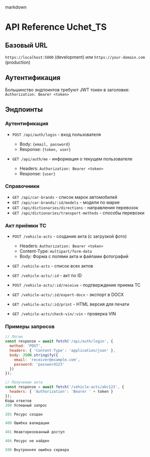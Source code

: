 markdown
# API Reference Uchet_TS

## Базовый URL
`https://localhost:5000` (development) или `https://your-domain.com` (production)

## Аутентификация
Большинство эндпоинтов требуют JWT токен в заголовке:
`Authorization: Bearer <token>`

## Эндпоинты

### Аутентификация
- `POST /api/auth/login` - вход пользователя
  - Body: `{email, password}`
  - Response: `{token, user}`

- `GET /api/auth/me` - информация о текущем пользователе
  - Headers: `Authorization: Bearer <token>`
  - Response: `{user}`

### Справочники
- `GET /api/car-brands` - список марок автомобилей
- `GET /api/car-brands/:id/models` - модели по марке
- `GET /api/dictionaries/directions` - направления перевозок
- `GET /api/dictionaries/transport-methods` - способы перевозки

### Акт приёмки ТС
- `POST /vehicle-acts` - создание акта (с загрузкой фото)
  - Headers: `Authorization: Bearer <token>`
  - Content-Type: `multipart/form-data`
  - Body: Форма с полями акта и файлами фотографий

- `GET /vehicle-acts` - список всех актов
- `GET /vehicle-acts/:id` - акт по ID
- `POST /vehicle-acts/:id/receive` - подтверждение приема ТС
- `GET /vehicle-acts/:id/export-docx` - экспорт в DOCX
- `GET /vehicle-acts/:id/print` - HTML версия для печати
- `GET /vehicle-acts/check-vin/:vin` - проверка VIN

### Примеры запросов

```javascript
// Логин
const response = await fetch('/api/auth/login', {
  method: 'POST',
  headers: { 'Content-Type': 'application/json' },
  body: JSON.stringify({ 
    email: 'receiver@example.com', 
    password: 'password123' 
  })
});

// Получение акта
const response = await fetch('/vehicle-acts/abc123', {
  headers: { 'Authorization': 'Bearer ' + token }
});
Коды ответов
200 Успешный запрос

201 Ресурс создан

400 Ошибка валидации

401 Неавторизованный доступ

404 Ресурс не найден

500 Внутренняя ошибка сервера
